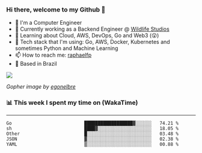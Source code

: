 ### Hi there, welcome to my Github 👋

- 📖 I'm a Computer Engineer
- 🔭 Currently working as a Backend Engineer @ [Wildlife Studios](https://wildlifestudios.com/)
- 🌱 Learning about Cloud, AWS, DevOps, Go and Web3 (😲)
- 🚀 Tech stack that I'm using: Go, AWS, Docker, Kubernetes and sometimes Python and Machine Learning
- 📫 How to reach me: [raphaelfp](https://linkedin.com/in/raphaelfp)
- 🏡 Based in Brazil

![](https://github.com/raphaelfp/gophers/blob/master/.thumb/animation/morning-coffee-3x.gif)

*Gopher image by [egonelbre](https://github.com/egonelbre/)*

### 📊 This week I spent my time on (WakaTime)

---

<!--START_SECTION:waka-->

```text
Go                           ██████████████████▓░░░░░░   74.21 %
sh                           ████▓░░░░░░░░░░░░░░░░░░░░   18.05 %
Other                        █░░░░░░░░░░░░░░░░░░░░░░░░   03.48 %
JSON                         ▓░░░░░░░░░░░░░░░░░░░░░░░░   02.38 %
YAML                         ▒░░░░░░░░░░░░░░░░░░░░░░░░   00.88 %
```

<!--END_SECTION:waka-->

